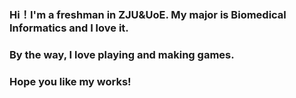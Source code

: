 ### Hi！I'm a freshman in ZJU&UoE. My major is Biomedical Informatics and I love it.
### By the way, I love playing and making games.
### Hope you like my works!

<!--
**YiCQi/YiCQi** is a ✨ _special_ ✨ repository because its `README.md` (this file) appears on your GitHub profile.

Here are some ideas to get you started:

- 🔭 I’m currently working on ...
- 🌱 I’m currently learning ...
- 👯 I’m looking to collaborate on ...
- 🤔 I’m looking for help with ...
- 💬 Ask me about ...
- 📫 How to reach me: ...
- 😄 Pronouns: ...
- ⚡ Fun fact: ...
-->
